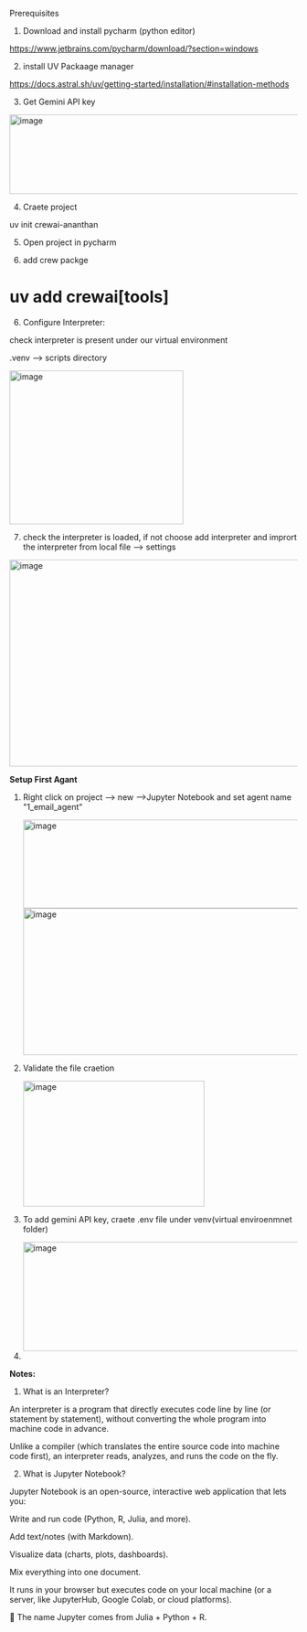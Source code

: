 Prerequisites

1. Download and install pycharm (python editor)

https://www.jetbrains.com/pycharm/download/?section=windows


2. install UV Packaage manager

https://docs.astral.sh/uv/getting-started/installation/#installation-methods

3. Get Gemini API key

<img width="730" height="139" alt="image" src="https://github.com/user-attachments/assets/6f6ac4a6-7b84-401c-9985-27f111fb612e" />


 4. Craete project

 uv init crewai-ananthan

5. Open project in pycharm

6. add crew packge

# uv add crewai[tools]

6. Configure Interpreter:
 
 check interpreter is present under our virtual environment
 
 .venv --> scripts directory

<img width="304" height="269" alt="image" src="https://github.com/user-attachments/assets/a8fd3358-7b0b-4455-aa82-c0cd71e475a5" />

7. check the interpreter is loaded, if not choose add interpreter and imprort the interpreter from local
file --> settings

<img width="881" height="362" alt="image" src="https://github.com/user-attachments/assets/ec0814c7-fcd6-4785-b45c-fbb6261df782" />

**Setup First Agant**

1. Right click on project --> new -->Jupyter Notebook and set agent name "1_email_agent"

   <img width="578" height="155" alt="image" src="https://github.com/user-attachments/assets/b9bbb79e-f699-4c1b-9279-d57eea711f82" />

   <img width="633" height="257" alt="image" src="https://github.com/user-attachments/assets/9fa7732c-73a8-4711-8d70-fe2b609a52c4" />

2. Validate the file craetion

   <img width="317" height="220" alt="image" src="https://github.com/user-attachments/assets/3b0ca86c-5043-4e01-8e07-bad11d4963cc" />

3. To add gemini API key, craete .env file under venv(virtual enviroenmnet folder)

   <img width="746" height="191" alt="image" src="https://github.com/user-attachments/assets/003eb783-85b6-4232-9be8-fc92b9ba68b2" />

5. 



  














**Notes:**

1. What is an Interpreter?

An interpreter is a program that directly executes code line by line (or statement by statement), without converting the whole program into machine code in advance.

Unlike a compiler (which translates the entire source code into machine code first), an interpreter reads, analyzes, and runs the code on the fly.

2. What is Jupyter Notebook?

Jupyter Notebook is an open-source, interactive web application that lets you:

Write and run code (Python, R, Julia, and more).

Add text/notes (with Markdown).

Visualize data (charts, plots, dashboards).

Mix everything into one document.

It runs in your browser but executes code on your local machine (or a server, like JupyterHub, Google Colab, or cloud platforms).

🔑 The name Jupyter comes from Julia + Python + R.
